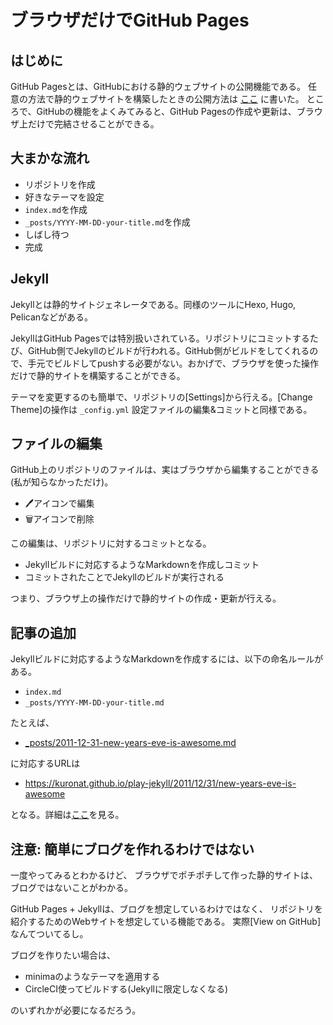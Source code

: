 # ブラウザだけでGitHub Pages
## はじめに
GitHub Pagesとは、GitHubにおける静的ウェブサイトの公開機能である。
任意の方法で静的ウェブサイトを構築したときの公開方法は
[ここ](https://qiita.com/kuronat/items/99d7a2c9b566141636f2)
に書いた。
ところで、GitHubの機能をよくみてみると、GitHub Pagesの作成や更新は、ブラウザ上だけで完結させることができる。

## 大まかな流れ

* リポジトリを作成
* 好きなテーマを設定
* `index.md`を作成
* `_posts/YYYY-MM-DD-your-title.md`を作成
* しばし待つ
* 完成

## Jekyll
Jekyllとは静的サイトジェネレータである。同様のツールにHexo, Hugo, Pelicanなどがある。

JekyllはGitHub Pagesでは特別扱いされている。リポジトリにコミットするたび、GitHub側でJekyllのビルドが行われる。GitHub側がビルドをしてくれるので、手元でビルドしてpushする必要がない。おかげで、ブラウザを使った操作だけで静的サイトを構築することができる。

テーマを変更するのも簡単で、リポジトリの[Settings]から行える。[Change Theme]の操作は `_config.yml` 設定ファイルの編集&コミットと同様である。

## ファイルの編集
GitHub上のリポジトリのファイルは、実はブラウザから編集することができる(私が知らなかっただけ)。

* 🖊アイコンで編集
* 🗑アイコンで削除

この編集は、リポジトリに対するコミットとなる。

* Jekyllビルドに対応するようなMarkdownを作成しコミット
* コミットされたことでJekyllのビルドが実行される

つまり、ブラウザ上の操作だけで静的サイトの作成・更新が行える。

## 記事の追加
Jekyllビルドに対応するようなMarkdownを作成するには、以下の命名ルールがある。

* `index.md`
* `_posts/YYYY-MM-DD-your-title.md`

たとえば、

* [_posts/2011-12-31-new-years-eve-is-awesome.md](https://github.com/kuronat/play-jekyll/blob/master/_posts/2011-12-31-new-years-eve-is-awesome.md)

に対応するURLは

* https://kuronat.github.io/play-jekyll/2011/12/31/new-years-eve-is-awesome

となる。詳細は[ここ](http://jekyllrb-ja.github.io/docs/permalinks/)を見る。

## 注意: 簡単にブログを作れるわけではない

一度やってみるとわかるけど、
ブラウザでポチポチして作った静的サイトは、ブログではないことがわかる。

GitHub Pages + Jekyllは、ブログを想定しているわけではなく、
リポジトリを紹介するためのWebサイトを想定している機能である。
実際[View on GitHub]なんてついてるし。

ブログを作りたい場合は、

* minimaのようなテーマを適用する
* CircleCI使ってビルドする(Jekyllに限定しなくなる)

のいずれかが必要になるだろう。
